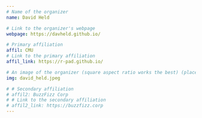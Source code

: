 ```yaml
---
# Name of the organizer
name: David Held

# Link to the organizer's webpage
webpage: https://davheld.github.io/

# Primary affiliation
affil: CMU
# Link to the primary affiliation
affil_link: https://r-pad.github.io/

# An image of the organizer (square aspect ratio works the best) (place in the `assets/img/organizers` directory)
img: david_held.jpeg

# # Secondary affiliation
# affil2: BuzzFizz Corp
# # Link to the secondary affiliation
# affil2_link: https://buzzfizz.corp
---
```

